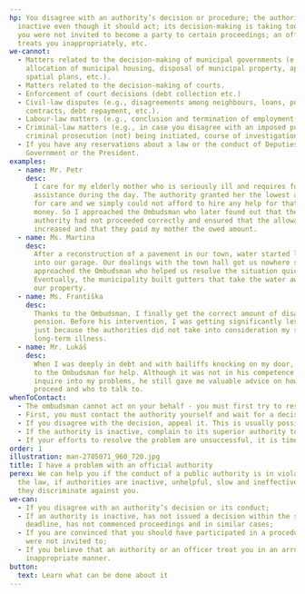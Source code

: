 ```yaml
---
hp: You disagree with an authority’s decision or procedure; the authority is
  inactive even though it should act; its decision-making is taking too long;
  you were not invited to become a party to certain proceedings; an officer
  treats you inappropriately, etc.
we-cannot:
  - Matters related to the decision-making of municipal governments (e.g.,
    allocation of municipal housing, disposal of municipal property, approval of
    spatial plans, etc.).
  - Matters related to the decision-making of courts.
  - Enforcement of court decisions (debt collection etc.)
  - Civil-law disputes (e.g., disagreements among neighbours, loans, purchase
    contracts, debt repayment, etc.).
  - Labour-law matters (e.g., conclusion and termination of employment, etc.).
  - Criminal-law matters (e.g., in case you disagree with an imposed punishment,
    criminal prosecution (not) being initiated, course of investigation, etc.).
  - If you have any reservations about a law or the conduct of Deputies, the
    Government or the President.
examples:
  - name: Mr. Petr
    desc:
      I care for my elderly mother who is seriously ill and requires full-time
      assistance during the day. The authority granted her the lowest allowance
      for care and we simply could not afford to hire any help for that little
      money. So I approached the Ombudsman who later found out that the
      authority had not proceeded correctly and ensured that the allowance was
      increased and that they paid my mother the owed amount.
  - name: Ms. Martina
    desc:
      After a reconstruction of a pavement in our town, water started leaking
      into our garage. Our dealings with the town hall got us nowhere so I
      approached the Ombudsman who helped us resolve the situation quickly.
      Eventually, the municipality built gutters that take the water away from
      our property.
  - name: Ms. Františka
    desc:
      Thanks to the Ombudsman, I finally get the correct amount of disability
      pension. Before his intervention, I was getting significantly less money,
      just because the authorities did not take into consideration my serious
      long-term illness.
  - name: Mr. Lukáš
    desc:
      When I was deeply in debt and with bailiffs knocking on my door, I turned
      to the Ombudsman for help. Although it was not in his competence to
      inquire into my problems, he still gave me valuable advice on how to
      proceed and who to talk to.
whenToContact:
  - The ombudsman cannot act on your behalf - you must first try to resolve the issue yourself.
  -	First, you must contact the authority yourself and wait for a decision.
  - If you disagree with the decision, appeal it. This is usually possible. Keep an eye on the deadlines - later on, it may not be possible to remedy the situation.
  - If the authority is inactive, complain to its superior authority to ensure that the situation is remedied.
  - If your efforts to resolve the problem are unsuccessful, it is time to contact the ombudsman.
order: 1
illustration: man-2785071_960_720.jpg
title: I have a problem with an official authority
perex: We can help you if the conduct of a public authority is in violation of
  the law, if authorities are inactive, unhelpful, slow and ineffective, or if
  they discriminate against you.
we-can:
  - If you disagree with an authority’s decision or its conduct;
  - If an authority is inactive, has not issued a decision within the set
    deadline, has not commenced proceedings and in similar cases;
  - If you are convinced that you should have participated in a procedure but
    were not invited to;
  - If you believe that an authority or an officer treat you in an arrogant or
    inappropriate manner.
button:
  text: Learn what can be done about it
---
```

